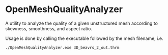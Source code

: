 # OpenMeshQualityAnalyzer
A utility to analyze the quality of a given unstructured mesh according to skewness, smoothness, and aspect ratio.

Usage is done by calling the executable followed by the mesh filename, i.e.
```
./OpenMeshQualityAnalyzer.exe 3D_beavrs_2_out.thrm
```
